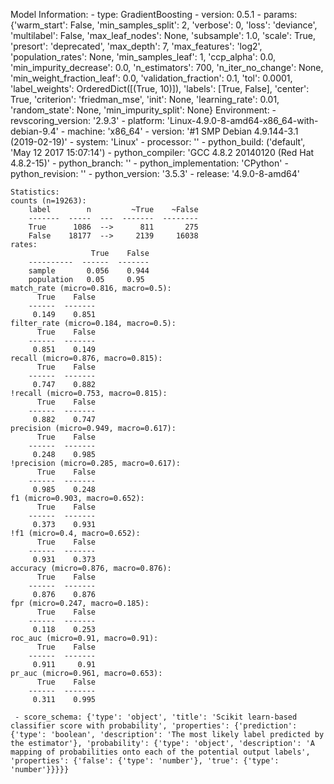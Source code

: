 Model Information:
	 - type: GradientBoosting
	 - version: 0.5.1
	 - params: {'warm_start': False, 'min_samples_split': 2, 'verbose': 0, 'loss': 'deviance', 'multilabel': False, 'max_leaf_nodes': None, 'subsample': 1.0, 'scale': True, 'presort': 'deprecated', 'max_depth': 7, 'max_features': 'log2', 'population_rates': None, 'min_samples_leaf': 1, 'ccp_alpha': 0.0, 'min_impurity_decrease': 0.0, 'n_estimators': 700, 'n_iter_no_change': None, 'min_weight_fraction_leaf': 0.0, 'validation_fraction': 0.1, 'tol': 0.0001, 'label_weights': OrderedDict([(True, 10)]), 'labels': [True, False], 'center': True, 'criterion': 'friedman_mse', 'init': None, 'learning_rate': 0.01, 'random_state': None, 'min_impurity_split': None}
	Environment:
	 - revscoring_version: '2.9.3'
	 - platform: 'Linux-4.9.0-8-amd64-x86_64-with-debian-9.4'
	 - machine: 'x86_64'
	 - version: '#1 SMP Debian 4.9.144-3.1 (2019-02-19)'
	 - system: 'Linux'
	 - processor: ''
	 - python_build: ('default', 'May 12 2017 15:07:14')
	 - python_compiler: 'GCC 4.8.2 20140120 (Red Hat 4.8.2-15)'
	 - python_branch: ''
	 - python_implementation: 'CPython'
	 - python_revision: ''
	 - python_version: '3.5.3'
	 - release: '4.9.0-8-amd64'
	
	Statistics:
	counts (n=19263):
		label        n         ~True    ~False
		-------  -----  ---  -------  --------
		True      1086  -->      811       275
		False    18177  -->     2139     16038
	rates:
		              True    False
		----------  ------  -------
		sample       0.056    0.944
		population   0.05     0.95
	match_rate (micro=0.816, macro=0.5):
		  True    False
		------  -------
		 0.149    0.851
	filter_rate (micro=0.184, macro=0.5):
		  True    False
		------  -------
		 0.851    0.149
	recall (micro=0.876, macro=0.815):
		  True    False
		------  -------
		 0.747    0.882
	!recall (micro=0.753, macro=0.815):
		  True    False
		------  -------
		 0.882    0.747
	precision (micro=0.949, macro=0.617):
		  True    False
		------  -------
		 0.248    0.985
	!precision (micro=0.285, macro=0.617):
		  True    False
		------  -------
		 0.985    0.248
	f1 (micro=0.903, macro=0.652):
		  True    False
		------  -------
		 0.373    0.931
	!f1 (micro=0.4, macro=0.652):
		  True    False
		------  -------
		 0.931    0.373
	accuracy (micro=0.876, macro=0.876):
		  True    False
		------  -------
		 0.876    0.876
	fpr (micro=0.247, macro=0.185):
		  True    False
		------  -------
		 0.118    0.253
	roc_auc (micro=0.91, macro=0.91):
		  True    False
		------  -------
		 0.911     0.91
	pr_auc (micro=0.961, macro=0.653):
		  True    False
		------  -------
		 0.311    0.995
	
	 - score_schema: {'type': 'object', 'title': 'Scikit learn-based classifier score with probability', 'properties': {'prediction': {'type': 'boolean', 'description': 'The most likely label predicted by the estimator'}, 'probability': {'type': 'object', 'description': 'A mapping of probabilities onto each of the potential output labels', 'properties': {'false': {'type': 'number'}, 'true': {'type': 'number'}}}}}

